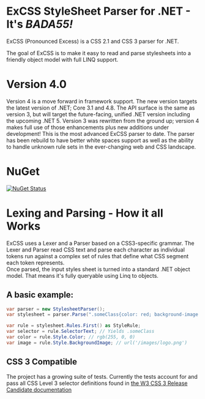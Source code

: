 # ExCSS StyleSheet Parser for .NET - It's *BADA55!*

ExCSS (Pronounced Excess) is a CSS 2.1 and CSS 3 parser for .NET.

The goal of ExCSS is to make it easy to read and parse stylesheets into a friendly object model with full LINQ support.

# Version 4.0
Version 4 is a move forward in framework support.  The new version targets the latest version of .NET; Core 3.1 and 4.8.  The API surface is the same as version 3, but will target the future-facing, unified .NET version including the upcoming .NET 5. Version 3 was rewritten from the ground up; version 4 makes full use of those enhancements plus new additions under development!  This is the most advanced ExCSS parser to date.  The parser has been rebuild to have better white spaces support as well as the ability to handle unknown rule sets in the ever-changing web and CSS landscape.

# NuGet
[![NuGet Status](https://img.shields.io/nuget/v/excss.svg)](https://www.nuget.org/packages/excss/)

# Lexing and Parsing - How it all Works
ExCSS uses a Lexer and a Parser based on a CSS3-specific grammar. The Lexer and Parser read CSS text and parse each 
character as individual tokens run against a complex set of rules that define what CSS segment each token represents.  
Once parsed, the input styles sheet is turned into a standard .NET object model. That means it's fully queryable using Linq to objects.

## A basic example: 
```cs
var parser = new StylesheetParser();
var stylesheet = parser.Parse(".someClass{color: red; background-image: url('/images/logo.png')");

var rule = stylesheet.Rules.First() as StyleRule;
var selector = rule.SelectorText; // Yields .someClass
var color = rule.Style.Color; // rgb(255, 0, 0)
var image = rule.Style.BackgroundImage; // url('/images/logo.png')
```

## CSS 3 Compatible
The project has a growing suite of tests.  Currently the tests account for and pass all CSS Level 3 selector definitions
found in [the W3 CSS 3 Release Candidate documentation](http://www.w3.org/TR/2001/CR-css3-selectors-20011113/)



